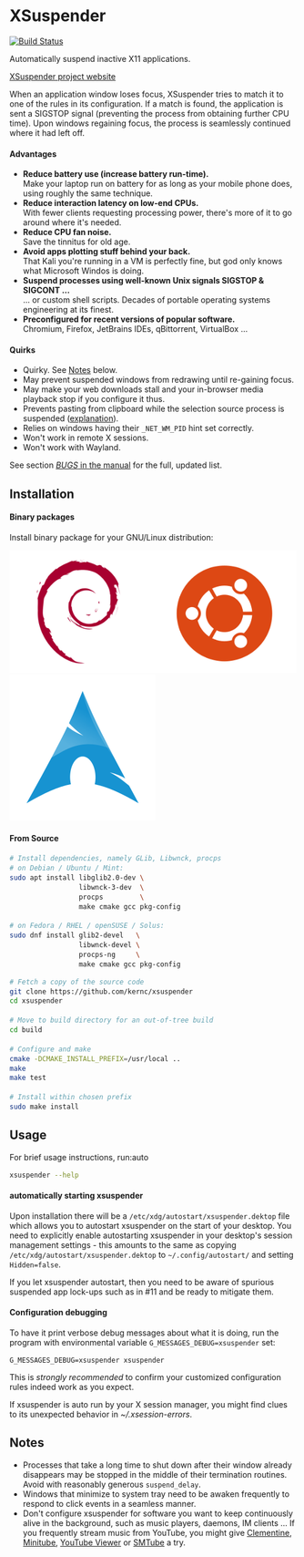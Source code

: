 XSuspender
==========
[![Build Status](https://img.shields.io/github/workflow/status/kernc/xsuspender/CI?style=for-the-badge)](https://github.com/kernc/xsuspender/actions)

Automatically suspend inactive X11 applications.

[XSuspender project website](https://kernc.github.io/xsuspender/)

When an application window loses focus, XSuspender tries to match it to
one of the rules in its configuration. If a match is found, the
application is sent a SIGSTOP signal (preventing the process from obtaining
further CPU time). Upon windows regaining focus, the process is seamlessly
continued where it had left off.

#### Advantages

* **Reduce battery use (increase battery run-time).**  
  Make your laptop run on battery for as long as your mobile phone does,
  using roughly the same technique.
* **Reduce interaction latency on low-end CPUs.**  
  With fewer clients requesting processing power, there's more of it to go
  around where it's needed.
* **Reduce CPU fan noise.**  
  Save the tinnitus for old age.
* **Avoid apps plotting stuff behind your back.**  
  That Kali you're running in a VM is perfectly fine, but god
  only knows what Microsoft Windos is doing.
* **Suspend processes using well-known Unix signals SIGSTOP & SIGCONT ...**  
  ... or custom shell scripts. Decades of portable operating systems
  engineering at its finest.
* **Preconfigured for recent versions of popular software.**  
  Chromium, Firefox, JetBrains IDEs, qBittorrent, VirtualBox ...

#### Quirks

* Quirky. See [Notes] below.
* May prevent suspended windows from redrawing until re-gaining focus.
* May make your web downloads stall and your in-browser media
  playback stop if you configure it thus.
* Prevents pasting from clipboard while the selection source process
  is suspended
  ([explanation](https://unix.stackexchange.com/questions/316715/xclip-works-differently-in-interactive-and-non-interactive-shells/316890#316890)).
* Relies on windows having their `_NET_WM_PID` hint set correctly.
* Won't work in remote X sessions.
* Won't work with Wayland.

See section [_BUGS_ in the manual] for the full, updated list.

[_BUGS_ in the manual]: https://kernc.github.io/xsuspender/xsuspender.1.html#BUGS


Installation
------------

#### Binary packages

Install binary package for your GNU/Linux distribution:

[![Debian, Ubuntu](doc/debian_ubuntu.svg)](https://software.opensuse.org//download.html?project=home%3Akernc%3Axsuspender&package=xsuspender)
[![Arch Linux](doc/arch.svg)](https://aur.archlinux.org/packages/xsuspender-git/)


#### From Source

```bash
# Install dependencies, namely GLib, Libwnck, procps
# on Debian / Ubuntu / Mint:
sudo apt install libglib2.0-dev \
                 libwnck-3-dev  \
                 procps         \
                 make cmake gcc pkg-config

# on Fedora / RHEL / openSUSE / Solus:
sudo dnf install glib2-devel   \
                 libwnck-devel \
                 procps-ng     \
                 make cmake gcc pkg-config
```

```bash
# Fetch a copy of the source code
git clone https://github.com/kernc/xsuspender
cd xsuspender

# Move to build directory for an out-of-tree build
cd build

# Configure and make
cmake -DCMAKE_INSTALL_PREFIX=/usr/local ..
make
make test

# Install within chosen prefix
sudo make install
```

Usage
-----
For brief usage instructions, run:auto

```bash
xsuspender --help
```

#### automatically starting xsuspender

Upon installation there will be a `/etc/xdg/autostart/xsuspender.dektop`
file which allows you to autostart xsuspender on the start of your
desktop. You need to explicitly enable autostarting xsuspender in your
desktop's session management settings - this amounts to the same as copying
`/etc/xdg/autostart/xsuspender.dektop` to `~/.config/autostart/` and setting
`Hidden=false`.

If you let xsuspender autostart, then you need to be aware of spurious
suspended app lock-ups such as in #11 and be ready to mitigate them.
 
#### Configuration debugging

To have it print verbose debug messages about what it is doing, run the
program with environmental variable `G_MESSAGES_DEBUG=xsuspender` set:

    G_MESSAGES_DEBUG=xsuspender xsuspender

This is _strongly recommended_ to confirm your customized configuration
rules indeed work as you expect.

If xsuspender is auto run by your X session manager, you might find clues
to its unexpected behavior in _~/.xsession-errors_.

Notes
-----
[Notes]: #notes

* Processes that take a long time to shut down after their window already
  disappears may be stopped in the middle of their termination routines.
  Avoid with reasonably generous `suspend_delay`.
* Windows that minimize to system tray need to be awaken frequently to
  respond to click events in a seamless manner.
* Don't configure xsuspender for software you want to keep continuously alive
  in the background, such as music players, daemons, IM clients ... If you
  frequently stream music from YouTube, you might give
  [Clementine], [Minitube], [YouTube Viewer] or [SMTube] a try.
  
[Clementine]: https://www.clementine-player.org
[Minitube]: https://flavio.tordini.org/minitube
[YouTube Viewer]: https://github.com/trizen/youtube-viewer
[SMTube]: https://www.smtube.org
